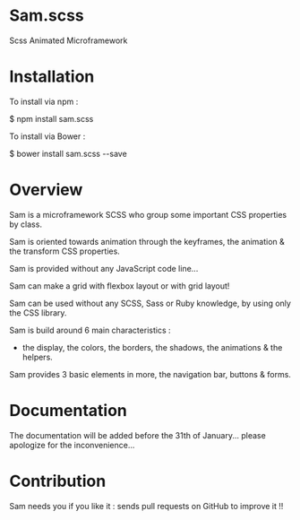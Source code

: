 # Sam.scss
Scss Animated Microframework


# Installation

To install via npm :

$ npm install sam.scss

To install via Bower :

$ bower install sam.scss --save


# Overview

Sam is a microframework SCSS who group some important CSS properties by class.

Sam is oriented towards animation through the keyframes, the animation & the transform CSS properties.

Sam is provided without any JavaScript code line...

Sam can make a grid with flexbox layout or with grid layout!

Sam can be used without any SCSS, Sass or Ruby knowledge, by using only the CSS library.

Sam is build around 6 main characteristics :
- the display, the colors, the borders, the shadows, the animations & the helpers.

Sam provides 3 basic elements in more, the navigation bar, buttons & forms.


# Documentation

The documentation will be added before the 31th of January... please apologize for the inconvenience...


# Contribution

Sam needs you if you like it : sends pull requests on GitHub to improve it !!
